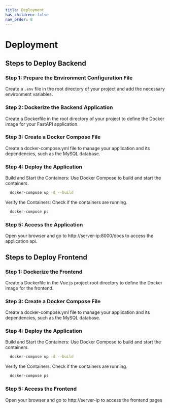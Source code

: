 ```yaml
---
title: Deployment
has_children: false
nav_order: 8
---
```


# Deployment

## Steps to Deploy Backend

### Step 1: Prepare the Environment Configuration File

Create a `.env` file in the root directory of your project and add the necessary environment variables.

### Step 2: Dockerize the Backend Application
Create a Dockerfile in the root directory of your project to define the Docker image for your FastAPI application.

### Step 3: Create a Docker Compose File
Create a docker-compose.yml file to manage your application and its dependencies, such as the MySQL database.

### Step 4: Deploy the Application
Build and Start the Containers: Use Docker Compose to build and start the containers.

```sh
  docker-compose up -d --build
```
Verify the Containers: Check if the containers are running.

```sh
  docker-compose ps
```
### Step 5: Access the Application
Open your browser and go to http://server-ip:8000/docs to access the application api.

## Steps to Deploy Frontend

### Step 1: Dockerize the Frontend
Create a Dockerfile in the Vue.js project root directory to define the Docker image for the frontend.

### Step 3: Create a Docker Compose File
Create a docker-compose.yml file to manage your application and its dependencies, such as the MySQL database.

### Step 4: Deploy the Application
Build and Start the Containers: Use Docker Compose to build and start the containers.

```sh
  docker-compose up -d --build
```
Verify the Containers: Check if the containers are running.

```sh
  docker-compose ps
```

### Step 5: Access the Frontend
Open your browser and go to http://server-ip to access the frontend pages
